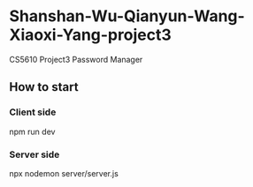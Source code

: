 # Shanshan-Wu-Qianyun-Wang-Xiaoxi-Yang-project3

CS5610 Project3 Password Manager

## How to start

### Client side

npm run dev

### Server side

npx nodemon server/server.js

